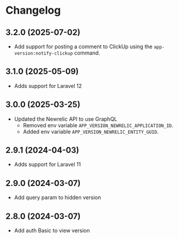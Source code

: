# Changelog

## 3.2.0 (2025-07-02)
- Add support for posting a comment to ClickUp using the `app-version:notify-clickup` command.

## 3.1.0 (2025-05-09)
- Adds support for Laravel 12

## 3.0.0 (2025-03-25)
- Updated the Newrelic API to use GraphQL
  - Removed env variable `APP_VERSION_NEWRELIC_APPLICATION_ID`.
  - Added env variable `APP_VERSION_NEWRELIC_ENTITY_GUID`.

## 2.9.1 (2024-04-03)
- Adds support for Laravel 11

## 2.9.0 (2024-03-07)
- Add query param to hidden version

## 2.8.0 (2024-03-07)
- Add auth Basic to view version
